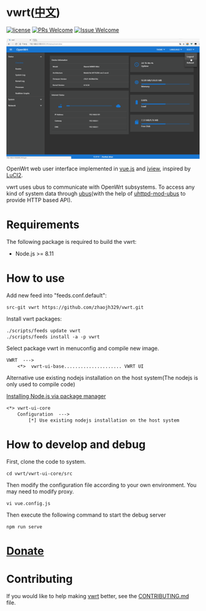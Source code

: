 # vwrt([中文](/README_ZH.md))

[1]: https://img.shields.io/badge/license-MIT-brightgreen.svg?style=plastic
[2]: /LICENSE
[3]: https://img.shields.io/badge/PRs-welcome-brightgreen.svg?style=plastic
[4]: https://github.com/zhaojh329/vwrt/pulls
[5]: https://img.shields.io/badge/Issues-welcome-brightgreen.svg?style=plastic
[6]: https://github.com/zhaojh329/vwrt/issues/new

[![license][1]][2]
[![PRs Welcome][3]][4]
[![Issue Welcome][5]][6]

[vue.js]: https://github.com/vuejs/vue
[iview]: https://github.com/iview/iview
[LuCI2]: https://git.openwrt.org/?p=project/luci2/ui.git
[ubus]: https://wiki.openwrt.org/doc/techref/ubus
[uhttpd-mod-ubus]: https://wiki.openwrt.org/doc/techref/ubus#access_to_ubus_over_http

![](/screen-be6656a.gif)

OpenWrt web user interface implemented in [vue.js] and [iview], inspired by [LuCI2].

vwrt uses ubus to communicate with OpenWrt subsystems. To access any kind of system
data through [ubus](with the help of [uhttpd-mod-ubus] to provide HTTP based API).

# Requirements

The following package is required to build the vwrt:

* Node.js >= 8.11

# How to use
Add new feed into "feeds.conf.default":
    
    src-git vwrt https://github.com/zhaojh329/vwrt.git

Install vwrt packages:
    
    ./scripts/feeds update vwrt
    ./scripts/feeds install -a -p vwrt

Select package vwrt in menuconfig and compile new image.

    VWRT  --->
        <*>  vwrt-ui-base..................... VWRT UI

Alternative use existing nodejs installation on the host system(The nodejs is only used to compile code)

[Installing Node.js via package manager](https://nodejs.org/en/download/package-manager/)

    <*> vwrt-ui-core
        Configuration  --->
            [*] Use existing nodejs installation on the host system

# How to develop and debug
First, clone the code to system.

	cd vwrt/vwrt-ui-core/src

Then modify the configuration file according to your own environment.
You may need to modify proxy.

	vi vue.config.js

Then execute the following command to start the debug server

	npm run serve

# [Donate](https://gitee.com/zhaojh329/vwrt#project-donate-overview)

# Contributing
If you would like to help making [vwrt](https://github.com/zhaojh329/vwrt) better,
see the [CONTRIBUTING.md](/CONTRIBUTING.md) file.
